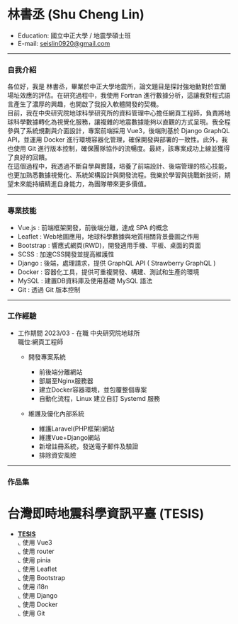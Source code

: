 # 林書丞 (Shu Cheng Lin) 
- Education: 國立中正大學 / 地震學碩士班
- E-mail: seislin0920@gmail.com
<hr>

### 自我介紹
各位好，我是 林書丞，畢業於中正大學地震所，論文題目是探討強地動對於宜蘭場址效應的評估。在研究過程中，我使用 Fortran 進行數據分析，這讓我對程式語言產生了濃厚的興趣，也開啟了我投入軟體開發的契機。 <BR>
目前，我在中央研究院地球科學研究所的資料管理中心擔任網頁工程師，負責將地球科學數據轉化為視覺化服務，讓複雜的地震數據能夠以直觀的方式呈現。我全程參與了系統規劃與介面設計，專案前端採用 Vue3，後端則基於 Django GraphQL API，並運用 Docker 進行環境容器化管理，確保開發與部署的一致性。此外，我也使用 Git 進行版本控制，確保團隊協作的流暢度。最終，該專案成功上線並獲得了良好的回饋。 <BR>
在這個過程中，我透過不斷自學與實踐，培養了前端設計、後端管理的核心技能，也更加熟悉數據視覺化、系統架構設計與開發流程。我樂於學習與挑戰新技術，期望未來能持續精進自身能力，為團隊帶來更多價值。 <BR>

<hr>

### 專業技能
- Vue.js : 前端框架開發，前後端分離，達成 SPA 的概念
- Leaflet : Web地圖應用，地球科學數據與地質相關背景疊圖之作用
- Bootstrap :  響應式網頁(RWD)，開發適用手機、平板、桌面的頁面
- SCSS : 加速CSS開發並提高維護性
- Django : 後端，處理請求，提供 GraphQL API ( Strawberry GraphQL )
- Docker : 容器化工具，提供可重複開發、構建、測試和生產的環境
- MySQL : 建置DB資料庫及使用基礎 MySQL 語法
- Git : 透過 Git 版本控制

<hr>

### 工作經驗 
-  工作期間 2023/03 - 在職 中央研究院地球所 <BR>
   職位:網頁工程師 <BR>
   * 開發專案系統
      * 前後端分離網站
      * 部屬至Nginx服務器
      * 建立Docker容器環境，並包覆整個專案
      * 自動化流程，Linux 建立自訂 Systemd 服務

   * 維護及優化內部系統
      * 維護Laravel(PHP框架)網站
      * 維護Vue+Django網站
      * 新增註冊系統，發送電子郵件及驗證
      * 排除資安風險

<hr>

### 作品集 
 # 台灣即時地震科學資訊平臺 (TESIS)
 - <a href="https://tesis.earth.sinica.edu.tw/" target="blank"><B>TESIS</B><BR></a>
   ⌞ 使用 Vue3 <BR>
   ⌞ 使用 router <BR>
   ⌞ 使用 pinia <BR>
   ⌞ 使用 Leaflet <BR>
   ⌞ 使用 Bootstrap <BR>
   ⌞ 使用 i18n <BR>
   ⌞ 使用 Django <BR>
   ⌞ 使用 Docker <BR>
   ⌞ 使用 Git <BR>

